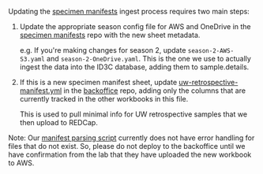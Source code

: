 Updating the [specimen manifests] ingest process requires two main steps:

1. Update the appropriate season config file for AWS and OneDrive in the [specimen manifests] repo with the new sheet metadata.

   e.g. If you're making changes for season 2, update `season-2-AWS-S3.yaml` and `season-2-OneDrive.yaml`.
This is the one we use to actually ingest the data into the ID3C database, adding them to sample.details.


2. If this is a new specimen manifest sheet, update [uw-retrospective-manifest.yml] in the [backoffice] repo, adding only the columns that are currently tracked in the other workbooks in this file.

   This is used to pull minimal info for UW retrospective samples that we then upload to REDCap.

Note: Our [manifest parsing script] currently does not have error handling for files that do not exist. So, please do not deploy to the backoffice until we have confirmation from the lab that they have uploaded the new workbook to AWS.

[specimen manifests]: https://github.com/seattleflu/specimen-manifests
[uw-retrospective-manifest.yml]: https://github.com/seattleflu/backoffice/blob/master/etc/uw-retrospectives-manifest.yaml
[backoffice]: https://github.com/seattleflu/backoffice
[manifest parsing script]: https://github.com/seattleflu/id3c/blob/master/lib/id3c/cli/command/manifest.py